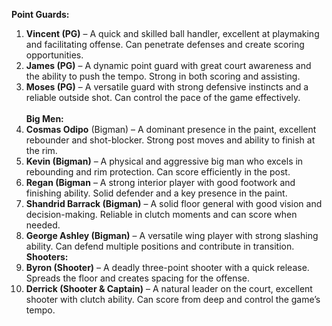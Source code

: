  **Point Guards:**
1.	**Vincent (PG)** – A quick and skilled ball handler, excellent at playmaking and facilitating offense. Can penetrate defenses and create scoring opportunities.
2.	**James (PG)** – A dynamic point guard with great court awareness and the ability to push the tempo. Strong in both scoring and assisting.
3.	**Moses (PG)** – A versatile guard with strong defensive instincts and a reliable outside shot. Can control the pace of the game effectively.<br>
<br>**Big Men:**
4.	**Cosmas Odipo** (Bigman) – A dominant presence in the paint, excellent rebounder and shot-blocker. Strong post moves and ability to finish at the rim.
5.	**Kevin (Bigman)** – A physical and aggressive big man who excels in rebounding and rim protection. Can score efficiently in the post.
6.	**Regan (Bigman** – A strong interior player with good footwork and finishing ability. Solid defender and a key presence in the paint.<br>
7.	**Shandrid Barrack (Bigman)** – A solid floor general with good vision and decision-making. Reliable in clutch moments and can score when needed.
8. **George Ashley (Bigman)** – A versatile wing player with strong slashing ability. Can defend multiple positions and contribute in transition.
 <br>**Shooters:**
9.	**Byron (Shooter)** – A deadly three-point shooter with a quick release. Spreads the floor and creates spacing for the offense.
10.	**Derrick (Shooter & Captain)** – A natural leader on the court, excellent shooter with clutch ability. Can score from deep and control the game’s tempo.


